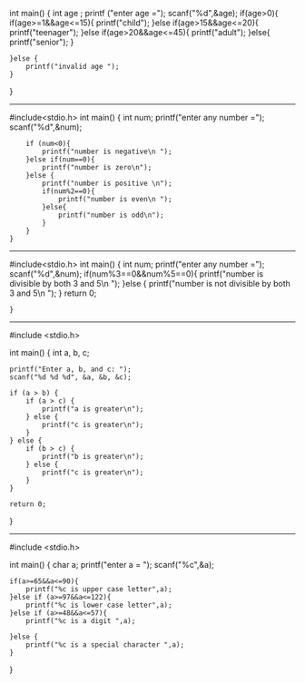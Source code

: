 int main()
{
	int age ;
	printf ("enter age =");
	scanf("%d",&age);
	if(age>0){
		if(age>=1&&age<=15){
			printf("child");
		}else if(age>15&&age<=20){
			printf("teenager");
		}else if(age>20&&age<=45){
			printf("adult");
		}else{
			printf("senior");
		}
		
	}else {
		printf("invalid age ");
	}
}
___________________________________________________________
#include<stdio.h>
int main()
{
	int num;
	printf("enter any number =");
	scanf("%d",&num);
	
		if (num<0){
			printf("number is negative\n ");
		}else if(num==0){
			printf("number is zero\n");
		}else {
			printf("number is positive \n");
			if(num%2==0){
				printf("number is even\n ");
			}else{
				printf("number is odd\n");
			}
		}
	}
____________________________________________________________
#include<stdio.h>
int main()
{
	int num;
	printf("enter any number =");
	scanf("%d",&num);
	if(num%3==0&&num%5==0){
		printf("number is divisible by both 3 and 5\n ");
	}else {
		printf("number is not divisible by both 3 and 5\n ");
	}
	return 0;
		
	}
 _______________________________________________________________________
 #include <stdio.h>

int main() {
    int a, b, c;

    printf("Enter a, b, and c: ");
    scanf("%d %d %d", &a, &b, &c);

    if (a > b) {
        if (a > c) {
            printf("a is greater\n");
        } else {
            printf("c is greater\n");
        }
    } else {
        if (b > c) {
            printf("b is greater\n");
        } else {
            printf("c is greater\n");
        }
    }

    return 0;
}
_____________________________________________________________________________________
#include <stdio.h>

int main() {
	char a;
	printf("enter a = ");
	scanf("%c",&a);
	
	if(a>=65&&a<=90){
		printf("%c is upper case letter",a);
	}else if (a>=97&&a<=122){
		printf("%c is lower case letter",a);
	}else if (a>=48&&a<=57){
		printf("%c is a digit ",a);
		
	}else {
		printf("%c is a special character ",a);
	}
   
}


	



	

 
